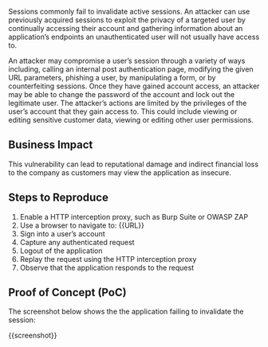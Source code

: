 Sessions commonly fail to invalidate active sessions. An attacker can use previously acquired sessions to exploit the privacy of a targeted user by continually accessing their account and gathering information about an application’s endpoints an unauthenticated user will not usually have access to.

An attacker may compromise a user’s session through a variety of ways including, calling an internal post authentication page, modifying the given URL parameters, phishing a user, by manipulating a form, or by counterfeiting sessions. Once they have gained account access, an attacker may be able to change the password of the account and lock out the legitimate user. The attacker’s actions are limited by the privileges of the user’s account that they gain access to. This could include viewing or editing sensitive customer data, viewing or editing other user permissions.

## Business Impact

This vulnerability can lead to reputational damage and indirect financial loss to the company as customers may view the application as insecure.

## Steps to Reproduce

1. Enable a HTTP interception proxy, such as Burp Suite or OWASP ZAP
1. Use a browser to navigate to: {{URL}}
1. Sign into a user’s account
1. Capture any authenticated request
1. Logout of the application
1. Replay the request using the HTTP interception proxy
1. Observe that the application responds to the request

## Proof of Concept (PoC)

The screenshot below shows the the application failing to invalidate the session:

{{screenshot}}
